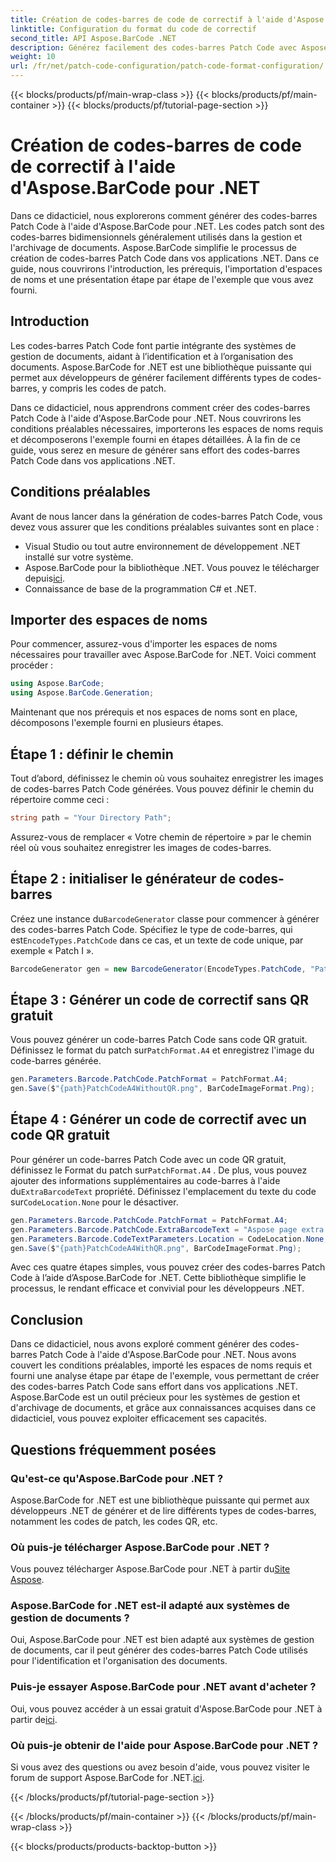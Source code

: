 ```yaml
---
title: Création de codes-barres de code de correctif à l'aide d'Aspose.BarCode pour .NET
linktitle: Configuration du format du code de correctif
second_title: API Aspose.BarCode .NET
description: Générez facilement des codes-barres Patch Code avec Aspose.BarCode pour .NET. Découvrez les étapes pour créer des codes-barres Patch Code et améliorer votre système de gestion de documents. Téléchargez la bibliothèque maintenant !
weight: 10
url: /fr/net/patch-code-configuration/patch-code-format-configuration/
---
```


{{< blocks/products/pf/main-wrap-class >}}
{{< blocks/products/pf/main-container >}}
{{< blocks/products/pf/tutorial-page-section >}}

# Création de codes-barres de code de correctif à l'aide d'Aspose.BarCode pour .NET


Dans ce didacticiel, nous explorerons comment générer des codes-barres Patch Code à l'aide d'Aspose.BarCode pour .NET. Les codes patch sont des codes-barres bidimensionnels généralement utilisés dans la gestion et l'archivage de documents. Aspose.BarCode simplifie le processus de création de codes-barres Patch Code dans vos applications .NET. Dans ce guide, nous couvrirons l'introduction, les prérequis, l'importation d'espaces de noms et une présentation étape par étape de l'exemple que vous avez fourni.

## Introduction

Les codes-barres Patch Code font partie intégrante des systèmes de gestion de documents, aidant à l’identification et à l’organisation des documents. Aspose.BarCode for .NET est une bibliothèque puissante qui permet aux développeurs de générer facilement différents types de codes-barres, y compris les codes de patch.

Dans ce didacticiel, nous apprendrons comment créer des codes-barres Patch Code à l'aide d'Aspose.BarCode pour .NET. Nous couvrirons les conditions préalables nécessaires, importerons les espaces de noms requis et décomposerons l'exemple fourni en étapes détaillées. À la fin de ce guide, vous serez en mesure de générer sans effort des codes-barres Patch Code dans vos applications .NET.

## Conditions préalables

Avant de nous lancer dans la génération de codes-barres Patch Code, vous devez vous assurer que les conditions préalables suivantes sont en place :

- Visual Studio ou tout autre environnement de développement .NET installé sur votre système.
-  Aspose.BarCode pour la bibliothèque .NET. Vous pouvez le télécharger depuis[ici](https://releases.aspose.com/barcode/net/).
- Connaissance de base de la programmation C# et .NET.

## Importer des espaces de noms

Pour commencer, assurez-vous d'importer les espaces de noms nécessaires pour travailler avec Aspose.BarCode for .NET. Voici comment procéder :

```csharp
using Aspose.BarCode;
using Aspose.BarCode.Generation;
```

Maintenant que nos prérequis et nos espaces de noms sont en place, décomposons l'exemple fourni en plusieurs étapes.

## Étape 1 : définir le chemin

Tout d’abord, définissez le chemin où vous souhaitez enregistrer les images de codes-barres Patch Code générées. Vous pouvez définir le chemin du répertoire comme ceci :

```csharp
string path = "Your Directory Path";
```

Assurez-vous de remplacer « Votre chemin de répertoire » par le chemin réel où vous souhaitez enregistrer les images de codes-barres.

## Étape 2 : initialiser le générateur de codes-barres

 Créez une instance du`BarcodeGenerator` classe pour commencer à générer des codes-barres Patch Code. Spécifiez le type de code-barres, qui est`EncodeTypes.PatchCode` dans ce cas, et un texte de code unique, par exemple « Patch I ».

```csharp
BarcodeGenerator gen = new BarcodeGenerator(EncodeTypes.PatchCode, "Patch I");
```

## Étape 3 : Générer un code de correctif sans QR gratuit

 Vous pouvez générer un code-barres Patch Code sans code QR gratuit. Définissez le format du patch sur`PatchFormat.A4` et enregistrez l'image du code-barres générée.

```csharp
gen.Parameters.Barcode.PatchCode.PatchFormat = PatchFormat.A4;
gen.Save($"{path}PatchCodeA4WithoutQR.png", BarCodeImageFormat.Png);
```

## Étape 4 : Générer un code de correctif avec un code QR gratuit

 Pour générer un code-barres Patch Code avec un code QR gratuit, définissez le Format du patch sur`PatchFormat.A4` . De plus, vous pouvez ajouter des informations supplémentaires au code-barres à l'aide du`ExtraBarcodeText` propriété. Définissez l'emplacement du texte du code sur`CodeLocation.None` pour le désactiver.

```csharp
gen.Parameters.Barcode.PatchCode.PatchFormat = PatchFormat.A4;
gen.Parameters.Barcode.PatchCode.ExtraBarcodeText = "Aspose page extra info";
gen.Parameters.Barcode.CodeTextParameters.Location = CodeLocation.None;
gen.Save($"{path}PatchCodeA4WithQR.png", BarCodeImageFormat.Png);
```

Avec ces quatre étapes simples, vous pouvez créer des codes-barres Patch Code à l’aide d’Aspose.BarCode for .NET. Cette bibliothèque simplifie le processus, le rendant efficace et convivial pour les développeurs .NET.

## Conclusion

Dans ce didacticiel, nous avons exploré comment générer des codes-barres Patch Code à l'aide d'Aspose.BarCode pour .NET. Nous avons couvert les conditions préalables, importé les espaces de noms requis et fourni une analyse étape par étape de l'exemple, vous permettant de créer des codes-barres Patch Code sans effort dans vos applications .NET. Aspose.BarCode est un outil précieux pour les systèmes de gestion et d'archivage de documents, et grâce aux connaissances acquises dans ce didacticiel, vous pouvez exploiter efficacement ses capacités.

## Questions fréquemment posées

### Qu'est-ce qu'Aspose.BarCode pour .NET ?
Aspose.BarCode for .NET est une bibliothèque puissante qui permet aux développeurs .NET de générer et de lire différents types de codes-barres, notamment les codes de patch, les codes QR, etc.

### Où puis-je télécharger Aspose.BarCode pour .NET ?
Vous pouvez télécharger Aspose.BarCode pour .NET à partir du[Site Aspose](https://releases.aspose.com/barcode/net/).

### Aspose.BarCode for .NET est-il adapté aux systèmes de gestion de documents ?
Oui, Aspose.BarCode pour .NET est bien adapté aux systèmes de gestion de documents, car il peut générer des codes-barres Patch Code utilisés pour l'identification et l'organisation des documents.

### Puis-je essayer Aspose.BarCode pour .NET avant d'acheter ?
 Oui, vous pouvez accéder à un essai gratuit d'Aspose.BarCode pour .NET à partir de[ici](https://releases.aspose.com/).

### Où puis-je obtenir de l'aide pour Aspose.BarCode pour .NET ?
 Si vous avez des questions ou avez besoin d'aide, vous pouvez visiter le forum de support Aspose.BarCode for .NET.[ici](https://forum.aspose.com/c/barcode/13).

{{< /blocks/products/pf/tutorial-page-section >}}

{{< /blocks/products/pf/main-container >}}
{{< /blocks/products/pf/main-wrap-class >}}

{{< blocks/products/products-backtop-button >}}

